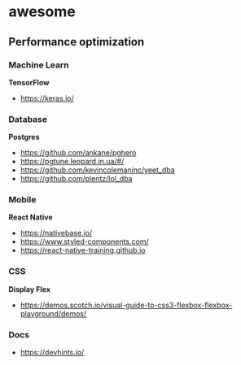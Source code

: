 # awesome

## Performance optimization

### Machine Learn

**TensorFlow**
 - https://keras.io/
 

### Database

**Postgres**
 - https://github.com/ankane/pghero
 - https://pgtune.leopard.in.ua/#/
 - https://github.com/kevincolemaninc/yeet_dba
 - https://github.com/plentz/lol_dba
 
### Mobile

**React Native**
 - https://nativebase.io/
 - https://www.styled-components.com/
 - https://react-native-training.github.io

### CSS

**Display Flex**
 - https://demos.scotch.io/visual-guide-to-css3-flexbox-flexbox-playground/demos/

### Docs

- https://devhints.io/
